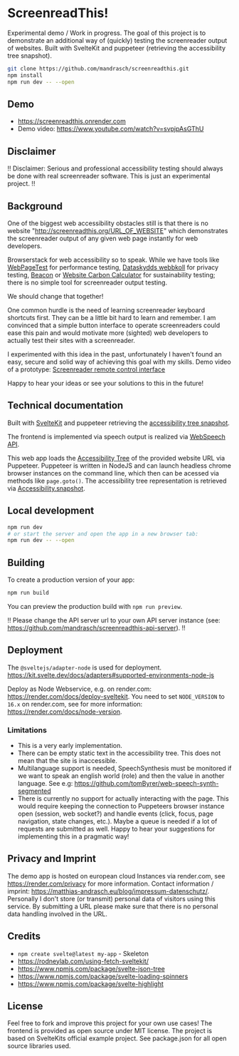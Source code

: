 # ScreenreadThis!

Experimental demo / Work in progress. The goal of this project is to demonstrate an additional way of (quickly) testing the screenreader output of websites. Built with SvelteKit and puppeteer (retrieving the accessibility tree snapshot).

```bash
git clone https://github.com/mandrasch/screenreadthis.git
npm install
npm run dev -- --open
```

## Demo

- https://screenreadthis.onrender.com
- Demo video: https://www.youtube.com/watch?v=svpjpAsGThU

## Disclaimer

!! Disclaimer: Serious and professional accessibility testing should always be done with real screenreader software. This is just an experimental project. !!

## Background

One of the biggest web accessibility obstacles still is that there is no website "http://screenreadthis.org/URL_OF_WEBSITE" which demonstrates the screenreader output of any given web page instantly for web developers. 

Browserstack for web accessibility so to speak. While we have tools like [WebPageTest](https://www.webpagetest.org/) for performance testing, [Dataskydds webbkoll](https://webbkoll.dataskydd.net/) for
privacy testing, [Beacon](https://digitalbeacon.co/) or [Website Carbon Calculator](https://www.websitecarbon.com/) for sustainability testing; there is no simple tool for screenreader output testing.

We should change that together!

One common hurdle is the need of learning screenreader keyboard shortcuts first. They can be a little bit hard to learn and remember. I am convinced that a simple button interface to operate screenreaders could ease this pain and would motivate more (sighted) web developers to actually test their sites with a screenreader. 

I experimented with this idea in the past, unfortunately I haven't found an easy, secure and solid way of achieving this goal with my skills. Demo video of a prototype: [Screenreader remote control interface](https://www.youtube.com/watch?v=sZCS_kytKj0)

Happy to hear your ideas or see your solutions to this in the future!

## Technical documentation

Built with [SvelteKit](https://kit.svelte.dev/) and puppeteer retrieving the [accessibility tree snapshot](https://pptr.dev/api/puppeteer.accessibility.snapshot/). 

The frontend is implemented via speech
output is realized via [WebSpeech API](https://developer.mozilla.org/en-US/docs/Web/API/SpeechSynthesis).

This web app loads the [Accessibility Tree](https://developer.mozilla.org/en-US/docs/Glossary/Accessibility_tree)
of the provided website URL via Puppeteer. Puppeteer is written in NodeJS and can launch headless chrome browser instances on the command line, which then can be acessed via methods like `page.goto()`. The accessibility tree representation is retrieved via [Accessibility.snapshot](https://pptr.dev/api/puppeteer.accessibility.snapshot/).

## Local development

```bash
npm run dev
# or start the server and open the app in a new browser tab:
npm run dev -- --open
```

## Building

To create a production version of your app:

```bash
npm run build
```

You can preview the production build with `npm run preview`.

!! Please change the API server url to your own API server instance (see: https://github.com/mandrasch/screenreadthis-api-server). !!

## Deployment

The `@sveltejs/adapter-node` is used for deployment.
https://kit.svelte.dev/docs/adapters#supported-environments-node-js

Deploy as Node Webservice, e.g. on render.com: https://render.com/docs/deploy-sveltekit. You need to set `NODE_VERSION` to `16.x` on render.com, see for more information: https://render.com/docs/node-version.

### Limitations

- This is a very early implementation.
- There can be empty static text in the accessibility tree. This does not mean that the site is inaccessible.
- Multilanguage support is needed, SpeechSynthesis must be monitored if we want to speak an english world (role) and then the value in another language. See e.g: https://github.com/tomByrer/web-speech-synth-segmented
- There is currently no support for actually interacting with the page. This would require keeping
  the connection to Puppeteers browser instance open (session, web socket?) and handle events
  (click, focus, page navigation, state changes, etc.). Maybe a queue is needed if a lot of
  requests are submitted as well. Happy to hear your suggestions for implementing this in a
  pragmatic way!

## Privacy and Imprint

The demo app is hosted on european cloud Instances via render.com, see https://render.com/privacy for more information. Contact information / imprint: https://matthias-andrasch.eu/blog/impressum-datenschutz/. Personally I don't store (or transmit) personal data of visitors using this service. By submitting a URL please make sure that there is no personal data handling involved in the URL.

## Credits

- `npm create svelte@latest my-app` - Skeleton
- https://rodneylab.com/using-fetch-sveltekit/
- https://www.npmjs.com/package/svelte-json-tree
- https://www.npmjs.com/package/svelte-loading-spinners
- https://www.npmjs.com/package/svelte-highlight

## License

Feel free to fork and improve this project for your own use cases! The frontend is provided as open source under MIT license. The project is based on SvelteKits official example project. See package.json for all open source libraries used.

